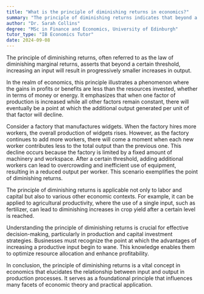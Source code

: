 ```yaml
---
title: "What is the principle of diminishing returns in economics?"
summary: "The principle of diminishing returns indicates that beyond a certain threshold, increasing input results in smaller incremental gains in output."
author: "Dr. Sarah Collins"
degree: "MSc in Finance and Economics, University of Edinburgh"
tutor_type: "IB Economics Tutor"
date: 2024-09-08
---
```


The principle of diminishing returns, often referred to as the law of diminishing marginal returns, asserts that beyond a certain threshold, increasing an input will result in progressively smaller increases in output.

In the realm of economics, this principle illustrates a phenomenon where the gains in profits or benefits are less than the resources invested, whether in terms of money or energy. It emphasizes that when one factor of production is increased while all other factors remain constant, there will eventually be a point at which the additional output generated per unit of that factor will decline.

Consider a factory that manufactures widgets. When the factory hires more workers, the overall production of widgets rises. However, as the factory continues to add more workers, there will come a moment when each new worker contributes less to the total output than the previous one. This decline occurs because the factory is limited by a fixed amount of machinery and workspace. After a certain threshold, adding additional workers can lead to overcrowding and inefficient use of equipment, resulting in a reduced output per worker. This scenario exemplifies the point of diminishing returns.

The principle of diminishing returns is applicable not only to labor and capital but also to various other economic contexts. For example, it can be applied to agricultural productivity, where the use of a single input, such as fertilizer, can lead to diminishing increases in crop yield after a certain level is reached.

Understanding the principle of diminishing returns is crucial for effective decision-making, particularly in production and capital investment strategies. Businesses must recognize the point at which the advantages of increasing a productive input begin to wane. This knowledge enables them to optimize resource allocation and enhance profitability.

In conclusion, the principle of diminishing returns is a vital concept in economics that elucidates the relationship between input and output in production processes. It serves as a foundational principle that influences many facets of economic theory and practical application.
    